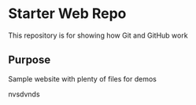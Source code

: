 # Starter Web Repo

This repository is for showing how Git and GitHub work

## Purpose

Sample website with plenty of files for demos

nvsdvnds